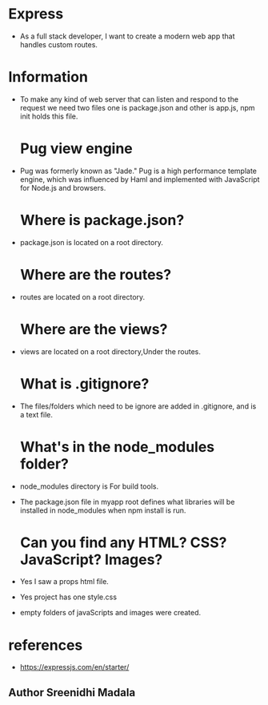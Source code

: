 # Express

- As a full stack developer, I want to create a modern web app that handles custom routes. 

# Information

- To make any kind of web server that can listen and respond to the request we need two files one is package.json and other is app.js, npm init holds this file.

    # Pug view engine 

- Pug was formerly known as "Jade." Pug is a high performance template engine, which was influenced by Haml and implemented with JavaScript for Node.js and browsers.

    # Where is package.json?

- package.json is located on a root directory.

    # Where are the routes?

- routes are located on a root directory.

    # Where are the views? 

- views are located on a root directory,Under the routes.

    # What is .gitignore?

- The files/folders which need to be ignore are added in .gitignore, and is a text file.

    # What's in the node_modules folder?

- node_modules directory is For build tools. 
- The package.json file in myapp root defines what libraries will be installed in node_modules when npm install is run.

    # Can you find any HTML? CSS? JavaScript? Images?

- Yes I saw a props html file.
- Yes project has one style.css
- empty folders of javaScripts and images were created.

# references

- https://expressjs.com/en/starter/

## Author Sreenidhi Madala

